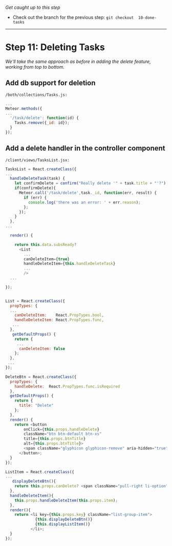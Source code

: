 *Get caught up to this step*
- Check out the branch for the previous step: ```git checkout  10-done-tasks``` 

<hr>

# Step 11: Deleting Tasks

_We'll take the same approach as before in adding the delete feature, working from top to bottom._


## Add db support for deletion

``` /both/collections/Tasks.js: ```

```js
...
Meteor.methods({
...
  '/task/delete': function(id) {
    Tasks.remove({_id: id});
  }
});
```


## Add a delete handler in the controller component

``` /client/views/TasksList.jsx: ```

```js
TasksList = React.createClass({
...
  handleDeleteTask(task) {
    let confirmDelete = confirm("Really delete '" + task.title + "'?");
    if(confirmDelete){
      Meteor.call('/task/delete',task._id, function(err, result) {
        if (err) {
          console.log('there was an error: ' + err.reason);
        };
      });
    }
  },
...

  render() {

    return this.data.subsReady?
      <List
        ...
        canDeleteItem={true}
        handleDeleteItem={this.handleDeleteTask}
        ...
        />
  ...

});
```

```js

List = React.createClass({
  propTypes: {
  ...
    canDeleteItem:    React.PropTypes.bool,
    handleDeleteItem: React.PropTypes.func,
   ...
  },
   getDefaultProps() {
    return {
     ...
      canDeleteItem: false
    };
  },
 ...
});

```


```js
DeleteBtn = React.createClass({
  propTypes: {
    handleDelete:  React.PropTypes.func.isRequired
  },
  getDefaultProps() {
    return {
      title: "Delete"
    };
  },
  render() {
    return <button 
        onClick={this.props.handleDelete}
        className="btn btn-default btn-xs"
        title={this.props.btnTitle}
        alt={this.props.btnTitle}>
        <span className="glyphicon glyphicon-remove" aria-hidden="true"></span>
      </button>;   
  }
});
```

```js
ListItem = React.createClass({
...
   displayDeleteBtn(){
    return this.props.canDelete? <span className="pull-right li-option"><DeleteItem handleDelete={this.handleDeleteItem} /></span>: null;
  },
  handleDeleteItem(){
    this.props.handleDeleteItem(this.props.item);
  },
  render(){
    return <li key={this.props.key} className="list-group-item">
             {this.displayDeleteBtn()}
             {this.displayListItem()} 
           </li>;
  }
});
```